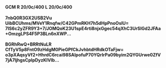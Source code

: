 #### GCM R 20/0c/400 L 20/0c/400
**7nbQ0R3GX2USB2Vu**<br/>**UibBCUhms/MVeY1Rnqfw/C42GPmRKH7h5dHpPnoOslU=**<br/>**7lS6c2yZFR9Y3+7/JOMQoK23U1spE4rti8njxGgec54qXhC3UrSlGd2JFAa+OmzgLPS4F5P3BLn6nXWP...**<br/><br/>
**BGRhRwQ+BRRtNuLR**<br/>**CfTyV5p8FntO9zHdgM0PieGPfCkJvhbtdHRdkOTaFjw=**<br/>**o3pXAqsyVf2+HhrdC6rcai98SAlpofuP70YQrIrPa09byim2QYGUrwe0ZfV7jA7ljhgsCpIpDyzKIVlb...**